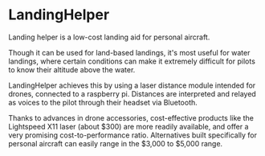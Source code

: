 # LandingHelper

Landing helper is a low-cost landing aid for personal aircraft. 

Though it can be used for land-based landings, it's most useful for water landings, where certain conditions can make it extremely difficult for pilots to know their altitude above the water.

LandingHelper achieves this by using a laser distance module intended for drones, connected to a raspberry pi. Distances are interpreted and relayed as voices to the pilot through their headset via Bluetooth.

Thanks to advances in drone accessories, cost-effective products like the Lightspeed X11 laser (about $300) are more readily available, and offer a very promising cost-to-performance ratio. Alternatives built specifically for personal aircraft can easily range in the $3,000 to $5,000 range.
